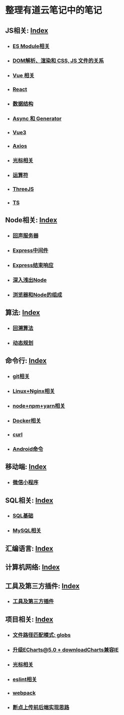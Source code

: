 # 整理有道云笔记中的笔记

## JS相关: [Index](./js相关/INDEX.md)
- ### [ES Module相关](./js相关/Module.md)
- ### [DOM解析、渲染和 CSS, JS 文件的关系](./js相关/DOM相关/DOM解析、渲染和CSS,JS的关系.md)
- ### [Vue 相关](./js相关/Vue2.x/INDEX.md)
- ### [React](./js相关/React/INDEX.md)
- ### [数据结构](./js相关/数据结构.md)
- ### [Async 和 Generator](./js相关/Async和Generator.md)
- ### [Vue3](js相关/Vue3/INDEX.md)
- ### [Axios](./js相关/Axios.md)
- ### [光标相关](./js相关/光标相关.md)
- ### [运算符](./js相关/运算符.md)
- ### [ThreeJS](./js相关/ThreeJS/INDEX.md)
- ### [TS](./js相关/TS/INDEX.md)

## Node相关: [Index](./node相关/INDEX.md)
- ### [回声服务器](./node相关/回声服务器/INDEX.md)
- ### [Express中间件](node相关/express/中间件.md)
- ### [Express结束响应](node相关/express/结束响应.md)
- ### [深入浅出Node](node相关/深入浅出Node/INDEX.md)
- ### [浏览器和Node的组成](node相关/浏览器和Node的组成.md)

## 算法: [Index](./算法/INDEX.md)
- ### [回溯算法](./算法/回溯算法.md)
- ### [动态规划](./算法/动态规划.md)

## 命令行: [Index](./命令行)
- ### [git相关](./命令行/git相关.md)
- ### [Linux+Nginx相关](./命令行/Linux+Nginx相关.md)
- ### [node+npm+yarn相关](./命令行/node+npm+yarn相关.md)
- ### [Docker相关](./命令行/Docker.md)
- ### [curl](./命令行/curl.md)
- ### [Android命令](./命令行/Android命令.md)

## 移动端: [Index](./移动端)
- ### [微信小程序](./移动端/微信小程序/INDEX.md)

## SQL相关: [Index](./SQL相关/INDEX.md)
- ### [SQL基础](./SQL相关/SQL基础/INDEX.md)
- ### [MySQL相关](./SQL相关/MySQL相关/INDEX.md)

## 汇编语言: [Index](./汇编语言/INDEX.md)

## 计算机网络: [Index](./计算机网络/INDEX.md)

## 工具及第三方插件: [Index](./插件及工具/INDEX.md)
- ### [工具及第三方插件](./插件及工具/INDEX.md)

## 项目相关: [Index](./项目相关)
- ### [文件路径匹配模式: globs](项目相关/文件路径匹配模式-globs.md)
- ### [升级ECharts@5.0 + downloadCharts兼容IE](项目相关/ECharts@5.0+downloadCharts.md)
- ### [光标相关](项目相关/光标相关.md)
- ### [eslint相关](项目相关/eslint相关.md)
- ### [webpack](项目相关/webpack.md)
- ### [断点上传前后端实现思路](项目相关/断点上传前后端实现思路.md)
